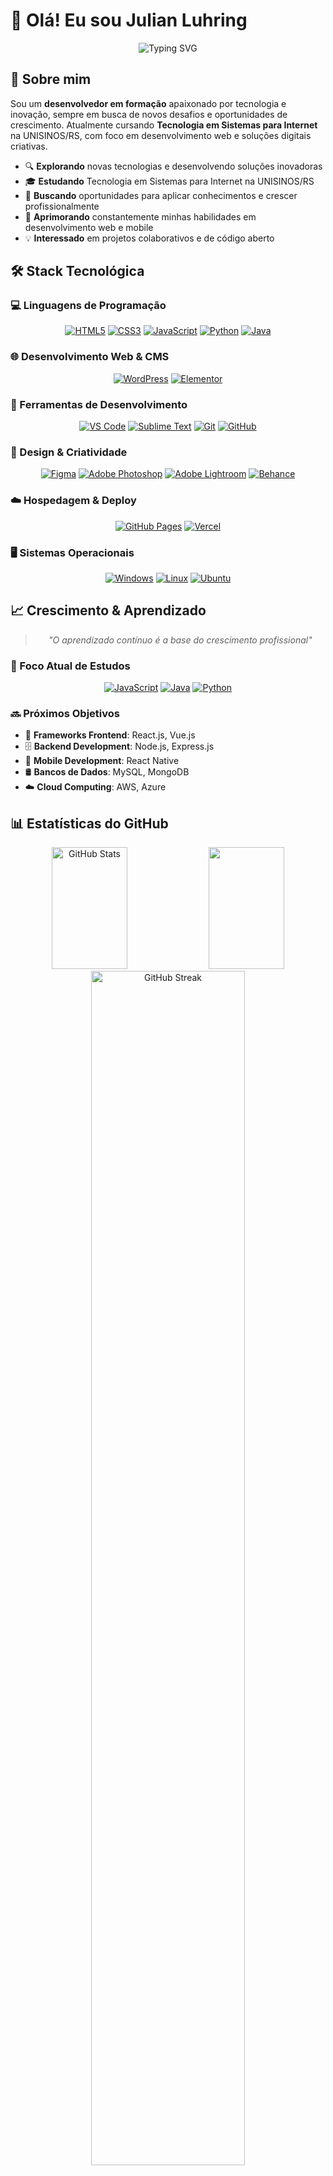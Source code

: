 # 👋 Olá! Eu sou Julian Luhring

<div align="center">
  <img src="https://readme-typing-svg.herokuapp.com?font=Fira+Code&weight=500&size=22&pause=1000&color=9945FF&center=true&vCenter=true&width=435&lines=Desenvolvedor+em+Formação;Tecnol.+em+Sistemas+p/+Internet;Apaixonado+por+Inovação;Sempre+Aprendendo!" alt="Typing SVG" />
</div>

## 👤 Sobre mim

Sou um **desenvolvedor em formação** apaixonado por tecnologia e inovação, sempre em busca de novos desafios e oportunidades de crescimento. Atualmente cursando **Tecnologia em Sistemas para Internet** na UNISINOS/RS, com foco em desenvolvimento web e soluções digitais criativas.

- 🔍 **Explorando** novas tecnologias e desenvolvendo soluções inovadoras
- 🎓 **Estudando** Tecnologia em Sistemas para Internet na UNISINOS/RS
- 💼 **Buscando** oportunidades para aplicar conhecimentos e crescer profissionalmente
- 🌱 **Aprimorando** constantemente minhas habilidades em desenvolvimento web e mobile
- 💡 **Interessado** em projetos colaborativos e de código aberto

## 🛠️ Stack Tecnológica

### 💻 Linguagens de Programação

<div align="center">
  
[![HTML5](https://img.shields.io/badge/HTML5-%23E34F26.svg?style=for-the-badge&logo=html5&logoColor=white)](#)
[![CSS3](https://img.shields.io/badge/CSS3-%231572B6.svg?style=for-the-badge&logo=css3&logoColor=white)](#)
[![JavaScript](https://img.shields.io/badge/JavaScript-%23323330.svg?style=for-the-badge&logo=javascript&logoColor=%23F7DF1E)](#)
[![Python](https://img.shields.io/badge/Python-3776AB?style=for-the-badge&logo=python&logoColor=fff)](#)
[![Java](https://img.shields.io/badge/Java-%23ED8B00.svg?style=for-the-badge&logo=openjdk&logoColor=white)](#)

</div>

### 🌐 Desenvolvimento Web & CMS

<div align="center">
  
[![WordPress](https://img.shields.io/badge/WordPress-%2321759B.svg?style=for-the-badge&logo=wordpress&logoColor=white)](#)
[![Elementor](https://img.shields.io/badge/Elementor-%23900090.svg?style=for-the-badge&logo=elementor&logoColor=white)](#)

</div>

### 🔧 Ferramentas de Desenvolvimento

<div align="center">
  
[![VS Code](https://img.shields.io/badge/Visual%20Studio%20Code-0078d7.svg?style=for-the-badge&logo=visual-studio-code&logoColor=white)](#)
[![Sublime Text](https://img.shields.io/badge/Sublime%20Text-%23575757.svg?style=for-the-badge&logo=sublime-text&logoColor=important)](#)
[![Git](https://img.shields.io/badge/Git-%23F05033.svg?style=for-the-badge&logo=git&logoColor=white)](#)
[![GitHub](https://img.shields.io/badge/GitHub-%23121011.svg?style=for-the-badge&logo=github&logoColor=white)](#)

</div>

### 🎨 Design & Criatividade

<div align="center">
  
[![Figma](https://img.shields.io/badge/Figma-%23F24E1E.svg?style=for-the-badge&logo=figma&logoColor=white)](#)
[![Adobe Photoshop](https://img.shields.io/badge/Adobe%20Photoshop-%2331A8FF.svg?style=for-the-badge&logo=adobe%20photoshop&logoColor=white)](#)
[![Adobe Lightroom](https://img.shields.io/badge/Adobe%20Lightroom-31A8FF.svg?style=for-the-badge&logo=Adobe%20Lightroom&logoColor=white)](#)
[![Behance](https://img.shields.io/badge/Behance-1769ff?style=for-the-badge&logo=behance&logoColor=white)](#)

</div>

### ☁️ Hospedagem & Deploy

<div align="center">
  
[![GitHub Pages](https://img.shields.io/badge/GitHub%20Pages-121013?style=for-the-badge&logo=github&logoColor=white)](#)
[![Vercel](https://img.shields.io/badge/Vercel-%23000000.svg?style=for-the-badge&logo=vercel&logoColor=white)](#)

</div>

### 🖥️ Sistemas Operacionais

<div align="center">
  
[![Windows](https://img.shields.io/badge/Windows-0078D6?style=for-the-badge&logo=windows&logoColor=white)](#)
[![Linux](https://img.shields.io/badge/Linux-FCC624?style=for-the-badge&logo=linux&logoColor=black)](#)
[![Ubuntu](https://img.shields.io/badge/Ubuntu-E95420?style=for-the-badge&logo=ubuntu&logoColor=white)](#)

</div>

## 📈 Crescimento & Aprendizado

<div align="center">
  
> *"O aprendizado contínuo é a base do crescimento profissional"*

</div>

### 🎯 Foco Atual de Estudos

<div align="center">
  
[![JavaScript](https://img.shields.io/badge/JavaScript-%23323330.svg?style=for-the-badge&logo=javascript&logoColor=%23F7DF1E&labelColor=purple)](#)
[![Java](https://img.shields.io/badge/Java-%23ED8B00.svg?style=for-the-badge&logo=openjdk&logoColor=white&labelColor=purple)](#)
[![Python](https://img.shields.io/badge/Python-3670A0?style=for-the-badge&logo=python&logoColor=ffdd54&labelColor=purple)](#)

</div>

### 🔜 Próximos Objetivos

- 🚀 **Frameworks Frontend**: React.js, Vue.js
- 🗄️ **Backend Development**: Node.js, Express.js
- 📱 **Mobile Development**: React Native
- 🛢️ **Bancos de Dados**: MySQL, MongoDB
- ☁️ **Cloud Computing**: AWS, Azure

## 📊 Estatísticas do GitHub

<div align="center">
  
  <img width="49%" height="195px" src="https://github-readme-stats.vercel.app/api?username=luhring-julian&show_icons=true&count_private=true&hide_border=true&title_color=9945FF&icon_color=9945FF&text_color=c9d1d9&bg_color=0d1117" alt="GitHub Stats" />
  
  <img width="49%" height="195px" src="https://github-readme-stats.vercel.app/api/top-langs/?username=luhring-julian&layout=compact&hide_border=true&title_color=9945FF&text_color=c9d1d9&bg_color=0d1117" />

</div>

<div align="center">
  
  <img width="70%" src="https://github-readme-streak-stats.herokuapp.com/?user=luhring-julian&background=0d1117&border=9945FF&stroke=9945FF&ring=9945FF&fire=9945FF&currStreakNum=c9d1d9&sideNums=c9d1d9&currStreakLabel=9945FF&sideLabels=9945FF&dates=c9d1d9" alt="GitHub Streak" />

</div>

<div align="center">
  
  <img src="https://github-readme-activity-graph.vercel.app/graph?username=luhring-julian&theme=github-compact&hide_border=true&area=true&bg_color=0d1117&color=9945FF&line=9945FF&point=c9d1d9" alt="GitHub Activity Graph" />

</div>

## 🤝 Vamos Conectar?

<div align="center">
  
> *"A colaboração é a chave para a inovação"*

<br>

📧 **Email Profissional**: [luhring.julian@gmail.com](mailto:luhring.julian@gmail.com)

<br>

### 🌐 Redes Sociais & Profissionais

[![LinkedIn](https://img.shields.io/badge/LinkedIn-0A66C2?style=for-the-badge&logo=linkedin&logoColor=white)](https://www.linkedin.com/in/julianluhring)
[![GitHub](https://img.shields.io/badge/GitHub-121011?style=for-the-badge&logo=github&logoColor=white)](https://github.com/luhring-julian)
[![Gmail](https://img.shields.io/badge/Gmail-D14836?style=for-the-badge&logo=gmail&logoColor=white)](mailto:luhring.julian@gmail.com)

<br>

### 💼 Interessado em:

- 🚀 **Oportunidades de estágio/trainee**
- 💼 **Oportunidades profissionais na área de tecnologia**
- 🤝 **Projetos colaborativos**
- 💡 **Networking profissional**
- 📚 **Mentoria e aprendizado**

</div>

---

<div align="center">
  
### ⭐ *Obrigado pela visita! Não esqueça de deixar uma estrela se gostou do meu perfil* ⭐

![Profile Views](https://komarev.com/ghpvc/?username=luhring-julian&color=9945FF&style=for-the-badge)

</div>
